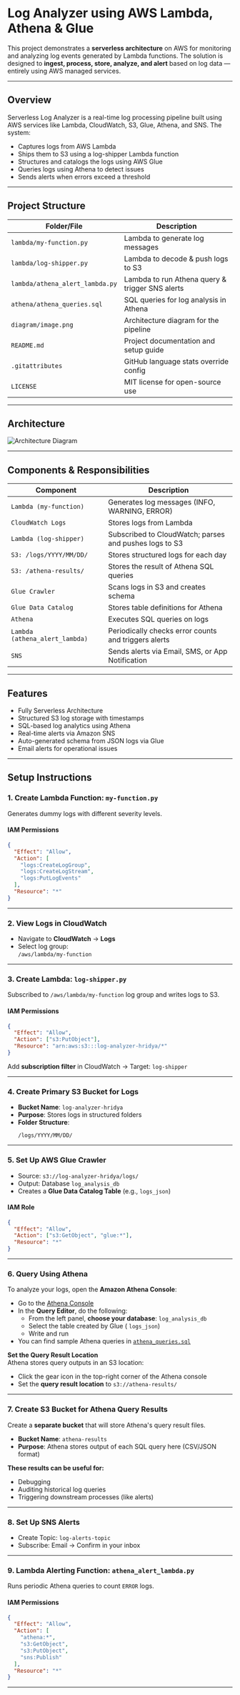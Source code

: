 

#  Log Analyzer using AWS Lambda, Athena & Glue

This project demonstrates a **serverless architecture** on AWS for monitoring and analyzing log events generated by Lambda functions. The solution is designed to **ingest, process, store, analyze, and alert** based on log data — entirely using AWS managed services.

---

## Overview

Serverless Log Analyzer is a real-time log processing pipeline built using AWS services like Lambda, CloudWatch, S3, Glue, Athena, and SNS. The system:

- Captures logs from AWS Lambda
- Ships them to S3 using a log-shipper Lambda function
- Structures and catalogs the logs using AWS Glue
- Queries logs using Athena to detect issues
- Sends alerts when errors exceed a threshold

---

## Project Structure

| Folder/File                      | Description                                                   |
|----------------------------------|---------------------------------------------------------------|
| `lambda/my-function.py`          | Lambda to generate log messages                               |
| `lambda/log-shipper.py`          | Lambda to decode & push logs to S3                            |
| `lambda/athena_alert_lambda.py`  | Lambda to run Athena query & trigger SNS alerts               |
| `athena/athena_queries.sql`      | SQL queries for log analysis in Athena                        |
| `diagram/image.png`              | Architecture diagram for the pipeline                         |
| `README.md`                      | Project documentation and setup guide                         |
| `.gitattributes`                 | GitHub language stats override config                         |
| `LICENSE`                        | MIT license for open-source use                               |

---

##  Architecture

![Architecture Diagram](Daigrams/image.png)

---

##  Components & Responsibilities

| Component                     | Description |
|------------------------------|-------------|
| `Lambda (my-function)`       | Generates log messages (INFO, WARNING, ERROR) |
| `CloudWatch Logs`            | Stores logs from Lambda |
| `Lambda (log-shipper)`       | Subscribed to CloudWatch; parses and pushes logs to S3 |
| `S3: /logs/YYYY/MM/DD/`      | Stores structured logs for each day |
| `S3: /athena-results/`       | Stores the result of Athena SQL queries |
| `Glue Crawler`               | Scans logs in S3 and creates schema |
| `Glue Data Catalog`          | Stores table definitions for Athena |
| `Athena`                     | Executes SQL queries on logs |
| `Lambda (athena_alert_lambda)` | Periodically checks error counts and triggers alerts |
| `SNS`                        | Sends alerts via Email, SMS, or App Notification |

---

##  Features

-  Fully Serverless Architecture
-  Structured S3 log storage with timestamps
-  SQL-based log analytics using Athena
-  Real-time alerts via Amazon SNS
-  Auto-generated schema from JSON logs via Glue
-  Email alerts for operational issues

---

##  Setup Instructions

### 1.  Create Lambda Function: `my-function.py`

Generates dummy logs with different severity levels.

#### IAM Permissions

```json
{
  "Effect": "Allow",
  "Action": [
    "logs:CreateLogGroup",
    "logs:CreateLogStream",
    "logs:PutLogEvents"
  ],
  "Resource": "*"
}
```

---

### 2.  View Logs in CloudWatch

- Navigate to **CloudWatch** → **Logs**
- Select log group:  
  `/aws/lambda/my-function`

---


### 3. Create Lambda: `log-shipper.py`

Subscribed to `/aws/lambda/my-function` log group and writes logs to S3.

#### IAM Permissions

```json
{
  "Effect": "Allow",
  "Action": ["s3:PutObject"],
  "Resource": "arn:aws:s3:::log-analyzer-hridya/*"
}
```

Add **subscription filter** in CloudWatch → Target: `log-shipper`

---

### 4.  Create Primary S3 Bucket for Logs

- **Bucket Name**: `log-analyzer-hridya`
- **Purpose**: Stores logs in structured folders
- **Folder Structure**:
  ```
  /logs/YYYY/MM/DD/
  ```

---


### 5.  Set Up AWS Glue Crawler

- Source: `s3://log-analyzer-hridya/logs/`
- Output: Database `log_analysis_db`
- Creates a **Glue Data Catalog Table** (e.g., `logs_json`)
#### IAM Role

```json
{
  "Effect": "Allow",
  "Action": ["s3:GetObject", "glue:*"],
  "Resource": "*"
}
```

---


### 6.  Query Using Athena

To analyze your logs, open the **Amazon Athena Console**:

-  Go to the [Athena Console](https://console.aws.amazon.com/athena/)
-  In the **Query Editor**, do the following:
   - From the left panel, **choose your database**: `log_analysis_db`
   - Select the table created by Glue ( `logs_json`)
   - Write and run 
- You can find sample Athena queries in [`athena_queries.sql`](src/Athena.sql)

  
**Set the Query Result Location**  
Athena stores query outputs in an S3 location:

- Click the gear icon in the top-right corner of the Athena console
- Set the **query result location** to `s3://athena-results/` 

---

### 7. Create S3 Bucket for Athena Query Results

Create a **separate bucket** that will store Athena's query result files.

- **Bucket Name**: `athena-results`
- **Purpose**: Athena stores output of each SQL query here (CSV/JSON format)

**These results can be useful for:**
- Debugging
- Auditing historical log queries
- Triggering downstream processes (like alerts)

  
---



### 8.  Set Up SNS Alerts

- Create Topic: `log-alerts-topic`
- Subscribe: Email → Confirm in your inbox

---

### 9.  Lambda Alerting Function: `athena_alert_lambda.py`

Runs periodic Athena queries to count `ERROR` logs.

#### IAM Permissions

```json
{
  "Effect": "Allow",
  "Action": [
    "athena:*",
    "s3:GetObject",
    "s3:PutObject",
    "sns:Publish"
  ],
  "Resource": "*"
}
```

---
